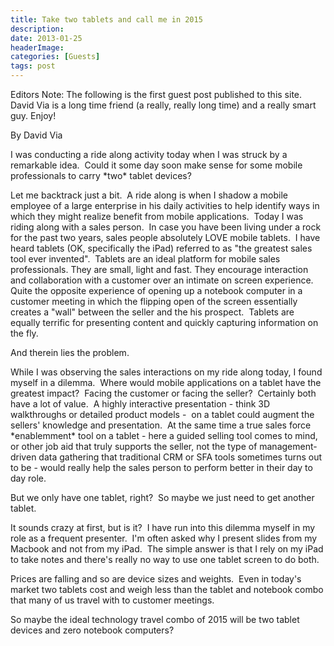 ```yaml
---
title: Take two tablets and call me in 2015
description: 
date: 2013-01-25
headerImage: 
categories: [Guests]
tags: post
---
```


Editors Note: The following is the first guest post published to this site. David Via is a long time friend (a really, really long time) and a really smart guy. Enjoy!

By David Via

I was conducting a ride along activity today when I was struck by a remarkable idea.  Could it some day soon make sense for some mobile professionals to carry \*two\* tablet devices?

Let me backtrack just a bit.  A ride along is when I shadow a mobile employee of a large enterprise in his daily activities to help identify ways in which they might realize benefit from mobile applications.  Today I was riding along with a sales person.  In case you have been living under a rock for the past two years, sales people absolutely LOVE mobile tablets.  I have heard tablets (OK, specifically the iPad) referred to as "the greatest sales tool ever invented".  Tablets are an ideal platform for mobile sales professionals. They are small, light and fast. They encourage interaction and collaboration with a customer over an intimate on screen experience.  Quite the opposite experience of opening up a notebook computer in a customer meeting in which the flipping open of the screen essentially creates a "wall" between the seller and the his prospect.  Tablets are equally terrific for presenting content and quickly capturing information on the fly.

And therein lies the problem.

While I was observing the sales interactions on my ride along today, I found myself in a dilemma.  Where would mobile applications on a tablet have the greatest impact?  Facing the customer or facing the seller?  Certainly both have a lot of value.  A highly interactive presentation - think 3D walkthroughs or detailed product models -  on a tablet could augment the sellers' knowledge and presentation.  At the same time a true sales force \*enablemment\* tool on a tablet - here a guided selling tool comes to mind, or other job aid that truly supports the seller, not the type of management-driven data gathering that traditional CRM or SFA tools sometimes turns out to be - would really help the sales person to perform better in their day to day role.

But we only have one tablet, right?  So maybe we just need to get another tablet.

It sounds crazy at first, but is it?  I have run into this dilemma myself in my role as a frequent presenter.  I'm often asked why I present slides from my Macbook and not from my iPad.  The simple answer is that I rely on my iPad to take notes and there's really no way to use one tablet screen to do both.

Prices are falling and so are device sizes and weights.  Even in today's market two tablets cost and weigh less than the tablet and notebook combo that many of us travel with to customer meetings.

So maybe the ideal technology travel combo of 2015 will be two tablet devices and zero notebook computers?